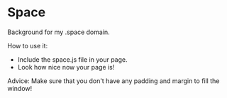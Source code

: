 # Space
Background for my .space domain.

How to use it:

- Include the space.js file in your page.
- Look how nice now your page is!

Advice: Make sure that you don't have any padding and margin to fill the window!

